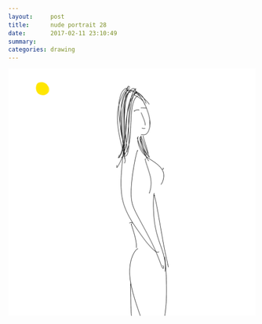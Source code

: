 ```yaml
---
layout:     post
title:      nude portrait 28
date:       2017-02-11 23:10:49
summary:    
categories: drawing
---
```

![nude portrait 28](/images/diary/nude-portrait-28.png "Happy Lantern Festival.")
